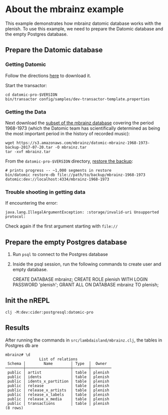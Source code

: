 # About the mbrainz example

This example demonstrates how mbrainz datomic database works with the 
plenish. To use this example, we need to prepare the Datomic database
and the empty Postgres database.

## Prepare the Datomic database
### Getting Datomic

Follow the directions [here](https://docs.datomic.com/setup/pro-setup.html#get-datomic) to download it.

Start the transactor:

    cd datomic-pro-$VERSION
    bin/transactor config/samples/dev-transactor-template.properties


### Getting the Data

Next download the
[subset of the mbrainz database](https://s3.amazonaws.com/mbrainz/datomic-mbrainz-1968-1973-backup-2017-07-20.tar)
covering the period 1968-1973 (which the Datomic team has
scientifically determined as being the most important period in the
history of recorded music):

    wget https://s3.amazonaws.com/mbrainz/datomic-mbrainz-1968-1973-backup-2017-07-20.tar -O mbrainz.tar
    tar -xvf mbrainz.tar

From the `datomic-pro-$VERSION` directory, [restore the backup](http://docs.datomic.com/on-prem/operation/backup.html#restoring):

    # prints progress -- ~1,000 segments in restore
    bin/datomic restore-db file://path/to/backup/mbrainz-1968-1973 datomic:dev://localhost:4334/mbrainz-1968-1973

### Trouble shooting in getting data

If encountering the error:

```
java.lang.IllegalArgumentException: :storage/invalid-uri Unsupported protocol:
```

Check again if the first argument starting with `file://`

## Prepare the empty Postgres database

1. Run `psql` to connect to the Postgres database
2. Inside the psql session, run the following commands to create user and empty database.

   CREATE DATABASE mbrainz;
   CREATE ROLE plenish WITH LOGIN PASSWORD 'plenish';
   GRANT ALL ON DATABASE mbrainz TO plenish;

## Init the nREPL

```
clj -M:dev:cider:postgresql:datomic-pro
```

## Results

After running the commands in `src/lambdaisland/mbrainz.clj`, the tables in Postgres db are

```
mbrainz# \d
               List of relations
 Schema │        Name        │ Type  │  Owner  
────────┼────────────────────┼───────┼─────────
 public │ artist             │ table │ plenish
 public │ idents             │ table │ plenish
 public │ idents_x_partition │ table │ plenish
 public │ release            │ table │ plenish
 public │ release_x_artists  │ table │ plenish
 public │ release_x_labels   │ table │ plenish
 public │ release_x_media    │ table │ plenish
 public │ transactions       │ table │ plenish
(8 rows)
```
